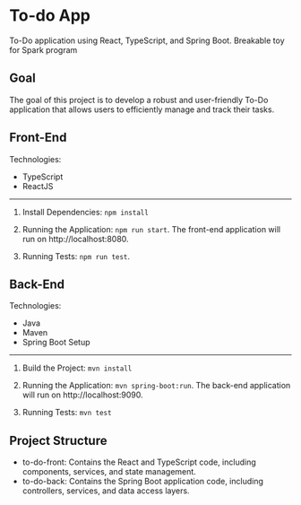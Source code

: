 # To-do App
To-Do application using React, TypeScript, and Spring Boot.  Breakable toy for Spark program


## Goal
The goal of this project is to develop a robust and user-friendly To-Do application that allows users to efficiently manage and track their tasks.

## Front-End
Technologies:
* TypeScript
* ReactJS
---

1. Install Dependencies:
`npm install`

2. Running the Application:
`npm run start`.
The front-end application will run on http://localhost:8080.

3. Running Tests:
`npm run test`.

## Back-End
Technologies:
* Java
* Maven
* Spring Boot
Setup
---
1. Build the Project:
`mvn install`
2. Running the Application:
`mvn spring-boot:run`.
The back-end application will run on http://localhost:9090.

3. Running Tests:
`mvn test`

## Project Structure
* to-do-front: Contains the React and TypeScript code, including components, services, and state management.
* to-do-back: Contains the Spring Boot application code, including controllers, services, and data access layers.